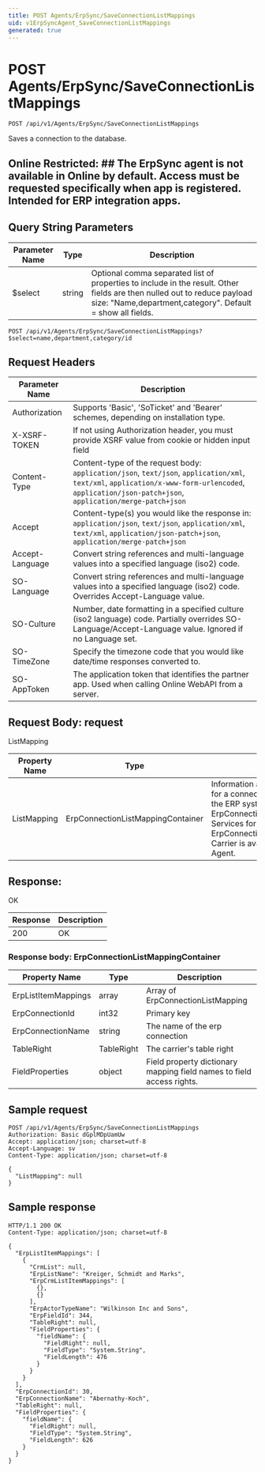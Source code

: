 ```yaml
---
title: POST Agents/ErpSync/SaveConnectionListMappings
uid: v1ErpSyncAgent_SaveConnectionListMappings
generated: true
---
```


# POST Agents/ErpSync/SaveConnectionListMappings

```http
POST /api/v1/Agents/ErpSync/SaveConnectionListMappings
```

Saves a connection to the database.


## Online Restricted: ## The ErpSync agent is not available in Online by default. Access must be requested specifically when app is registered. Intended for ERP integration apps.






## Query String Parameters

| Parameter Name | Type |  Description |
|----------------|------|--------------|
| $select | string |  Optional comma separated list of properties to include in the result. Other fields are then nulled out to reduce payload size: "Name,department,category". Default = show all fields. |

```http
POST /api/v1/Agents/ErpSync/SaveConnectionListMappings?$select=name,department,category/id
```


## Request Headers

| Parameter Name | Description |
|----------------|-------------|
| Authorization  | Supports 'Basic', 'SoTicket' and 'Bearer' schemes, depending on installation type. |
| X-XSRF-TOKEN   | If not using Authorization header, you must provide XSRF value from cookie or hidden input field |
| Content-Type | Content-type of the request body: `application/json`, `text/json`, `application/xml`, `text/xml`, `application/x-www-form-urlencoded`, `application/json-patch+json`, `application/merge-patch+json` |
| Accept         | Content-type(s) you would like the response in: `application/json`, `text/json`, `application/xml`, `text/xml`, `application/json-patch+json`, `application/merge-patch+json` |
| Accept-Language | Convert string references and multi-language values into a specified language (iso2) code. |
| SO-Language | Convert string references and multi-language values into a specified language (iso2) code. Overrides Accept-Language value. |
| SO-Culture | Number, date formatting in a specified culture (iso2 language) code. Partially overrides SO-Language/Accept-Language value. Ignored if no Language set. |
| SO-TimeZone | Specify the timezone code that you would like date/time responses converted to. |
| SO-AppToken | The application token that identifies the partner app. Used when calling Online WebAPI from a server. |

## Request Body: request 

ListMapping 

| Property Name | Type |  Description |
|----------------|------|--------------|
| ListMapping | ErpConnectionListMappingContainer | Information about all list connections for a connection between CRM and the ERP system. <para /> Carrier object for ErpConnectionListMappingContainer. Services for the ErpConnectionListMappingContainer Carrier is available from the <see cref="T:SuperOffice.CRM.Services.IErpSyncAgent">ErpSync Agent</see>. |

## Response:

OK

| Response | Description |
|----------------|-------------|
| 200 | OK |

### Response body: ErpConnectionListMappingContainer

| Property Name | Type |  Description |
|----------------|------|--------------|
| ErpListItemMappings | array | Array of ErpConnectionListMapping |
| ErpConnectionId | int32 | Primary key |
| ErpConnectionName | string | The name of the erp connection |
| TableRight | TableRight | The carrier's table right |
| FieldProperties | object | Field property dictionary mapping field names to field access rights. |

## Sample request

```http!
POST /api/v1/Agents/ErpSync/SaveConnectionListMappings
Authorization: Basic dGplMDpUamUw
Accept: application/json; charset=utf-8
Accept-Language: sv
Content-Type: application/json; charset=utf-8

{
  "ListMapping": null
}
```

## Sample response

```http_
HTTP/1.1 200 OK
Content-Type: application/json; charset=utf-8

{
  "ErpListItemMappings": [
    {
      "CrmList": null,
      "ErpListName": "Kreiger, Schmidt and Marks",
      "ErpCrmListItemMappings": [
        {},
        {}
      ],
      "ErpActorTypeName": "Wilkinson Inc and Sons",
      "ErpFieldId": 344,
      "TableRight": null,
      "FieldProperties": {
        "fieldName": {
          "FieldRight": null,
          "FieldType": "System.String",
          "FieldLength": 476
        }
      }
    }
  ],
  "ErpConnectionId": 30,
  "ErpConnectionName": "Abernathy-Koch",
  "TableRight": null,
  "FieldProperties": {
    "fieldName": {
      "FieldRight": null,
      "FieldType": "System.String",
      "FieldLength": 626
    }
  }
}
```